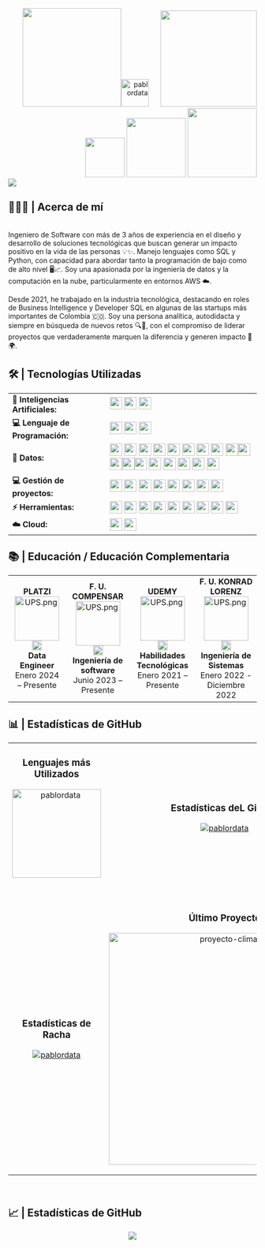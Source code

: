 <div align="right">
<a style="text-decoration: none" target="_blank"href="https://github.com/pablordata">
<img width="200"src="https://img.shields.io/badge/-VISITAS     DEL     PERFIL-gray?style=for-the-badge&logo=GitHub&labelColor=gray"><img width="56"src="https://komarev.com/ghpvc/?username=pablordata&label=&color=ff652f&style=for-the-badge&logo=star" alt="pablordata" style="padding-right:20px;">
</a>
<a style="text-decoration: none" target="_blank" href="mailto:pablor.data@gmail.com" >
<img width="195"src="https://img.shields.io/badge/pablor.data@gmail.com-D14836?style=for-the-badge&logo=gmail&logoColor=white">
</a>
<a style="text-decoration: none" target="_blank" href="https://www.linkedin.com/in/pablordata/" >
<img width="80"src="https://img.shields.io/badge/linkedin-%230077B5.svg?style=for-the-badge&logo=linkedin&logoColor=white">
</a>
<a style="text-decoration: none" target="_blank" href="https://platzi.com/p/PabloRivera/" >
<img width="120"src="https://img.shields.io/badge/Perfil_Platzi-09e989?style=for-the-badge&logo=platzi&logoColor=white">
</a>
<a style="text-decoration: none" target="_blank" href="https://buymeacoffee.com/pablordata" >
<img width="140"src="https://img.shields.io/badge/Buy%20Me%20a%20Coffee-ffdd00?style=for-the-badge&logo=buy-me-a-coffee&logoColor=black">
</div>
<img src="https://readme-typing-svg.herokuapp.com/?font=Roboto&weight=900&size=40=true&vCenter=true&width=500&height=70&duration=4000&color=B3B3B3&lines=Hola+Mundo!+👋;+Soy+Pablo+Rivera!;" />
<h2>👨🏻‍💻 | Acerca de mí</h2>   
<br>Ingeniero de  Software  con más de 3 años de experiencia en el diseño y desarrollo de soluciones tecnológicas que buscan generar un impacto positivo en la vida de las personas 💡✨. Manejo lenguajes como SQL y Python, con capacidad para abordar tanto la programación de bajo como de alto nivel 🖥️📈. Soy una apasionada por la ingeniería de datos y la computación en la nube, particularmente en entornos AWS ☁️.
</p>
Desde 2021, he trabajado en la industria tecnológica, destacando en roles de Business Intelligence y Developer SQL en algunas de las startups más importantes de Colombia 🇨🇴. Soy una persona analítica, autodidacta y siempre en búsqueda de nuevos retos 🔍💪, con el compromiso de liderar proyectos que verdaderamente marquen la diferencia y generen impacto 💼🌍.

       
<h2 align="left">🛠️ | Tecnologías Utilizadas</h2>
<table>
    <tr>
        <td style="font-weight: bold; padding-right: 10px; vertical-align: center; border: none;">🤖 Inteligencias Artificiales:</td>
        <td>   
               <a style="text-decoration: none" target="_blank" href="https://chatgpt.com/" >
               <img height="25" src="https://img.shields.io/badge/ChatGPT-74aa9c?style=for-the-badge&logo=openai&logoColor=white">
               </a> 
               <a style="text-decoration: none" target="_blank" href="https://github.com/features/copilot" >
               <img height="25" src="https://img.shields.io/badge/github%20copilot-000000?style=for-the-badge&logo=githubcopilot&logoColor=white">
               </a> 
               <a style="text-decoration: none" target="_blank" href="https://gemini.google.com/app?hl=es" >
               <img height="25" src="https://img.shields.io/badge/Google%20Gemini-8E75B2?style=for-the-badge&logo=googlegemini&logoColor=white">
               </a>
    </tr>
    <tr>
        <td style="font-weight: bold; padding-right: 10px; vertical-align: center;">💻 Lenguaje de Programación:</td>
        <td>
               <a style="text-decoration: none" target="_blank" href="https://www.python.org/" >
               <img height="25" src="https://img.shields.io/badge/Python-FFD43B?style=for-the-badge&logo=python&logoColor=blue">
               </a> 
               <a style="text-decoration: none" target="_blank" href="https://aws.amazon.com/es/what-is/sql/" >
               <img height="25" src="https://custom-icon-badges.herokuapp.com/badge/SQL-025E8C.svg?logo=database&logoColor=white&style=for-the-badge">
               </a> 
               <a style="text-decoration: none" target="_blank" href="https://learn.microsoft.com/es-es/office/vba/library-reference/concepts/getting-started-with-vba-in-office" >
               <img height="25" src="https://img.shields.io/badge/.Visual Basic for Applications-512BD4?style=for-the-badge&logo=dotnet&logoColor=fff)">
               </a>
    </tr>
    <tr>
        <td style="font-weight: bold; padding-right: 10px; vertical-align: center; border: none;">💾 Datos:</td>
        <td>
               <a style="text-decoration: none" target="_blank" href="https://www.microsoft.com/es-co/sql-server/sql-server-downloads" >
               <img height="25" src="https://custom-icon-badges.herokuapp.com/badge/Microsoft_SQL_Server-CC2927?logo=icons8-servidor-microsoft-sql-144&logoColor=white&style=for-the-badge">       
               </a> 
               <a style="text-decoration: none" target="_blank" href="https://www.microsoft.com/es-es/power-platform/products/power-bi" >
               <img height="25" src="https://custom-icon-badges.herokuapp.com/badge/-POWER BI-F2C811.svg?logo=powerbi_logo_icon_248795&logoColor=white&style=for-the-badge">
               </a> 
               <a style="text-decoration: none" target="_blank" href="https://www.postgresql.org/" >
               <img height="25" src="https://img.shields.io/badge/Postgres-%23316192.svg?logo=postgresql&logoColor=white&style=for-the-badge">
               </a>
               <a style="text-decoration: none" target="_blank" href="https://www.oracle.com/co/" >
               <img height="25" src="https://img.shields.io/badge/Oracle-FF0000?logo=oracle&logoColor=fff&style=for-the-badge">
               </a>
               <a style="text-decoration: none" target="_blank" href="https://www.tableau.com/es-es" >
               <img height="25" src="https://img.shields.io/badge/Tableau-E97627?style=for-the-badge&logo=Tableau&logoColor=white">
               </a>
               <a style="text-decoration: none" target="_blank" href="https://www.mongodb.com/es" >
               <img height="25" src="https://img.shields.io/badge/MongoDB-4DB33D?style=for-the-badge&logo=mongodb&logoColor=white">
               </a>
               <a style="text-decoration: none" target="_blank" href="https://learn.microsoft.com/es-es/power-query/power-query-what-is-power-query" >
               <img height="25" src="https://img.shields.io/badge/Microsoft_Power_Qry-217346?style=for-the-badge&logo=microsoft-excel&logoColor=white">
               </a>
               <a style="text-decoration: none" target="_blank" href="https://learn.microsoft.com/es-es/sql/integration-services/sql-server-integration-services?view=sql-server-ver16" >
               <img height="25" src="https://custom-icon-badges.herokuapp.com/badge/SSIS_SQL_Server-CC2927?logo=icons8-servidor-microsoft-sql-144&logoColor=white&style=for-the-badge">  
               </a>
               <a style="text-decoration: none" target="_blank" href="https://www.jgarces.info/introduccion-a-informatica-powercenter/" >
              <img height="25" src="https://img.shields.io/badge/R-6b78a7?style=for-the-badge&logo=microsoft-excel&logoColor=white"><img height="25" src="https://img.shields.io/badge/D-15ca53?style=for-the-badge&logo=microsoft-excel&logoColor=white"><img height="25" src="https://img.shields.io/badge/W-f8970d?style=for-the-badge&logo=microsoft-excel&logoColor=white"><img height="25" src="https://img.shields.io/badge/M-2d0e51?style=for-the-badge&logo=microsoft-excel&logoColor=white"><img height="25" src="https://img.shields.io/badge/POWER CENTER-FFFFFF?style=for-the-badge&logo=microsoft-excel&logoColor=white">
               </a>
               </a>
               <a style="text-decoration: none" target="_blank" href="https://www.microsoft.com/es-co/microsoft-365/access?" >
               <img height="25" src="https://custom-icon-badges.herokuapp.com/badge/microsoft access-A80030.svg?logo=database&logoColor=white&style=for-the-badge">
               </a>
               <a style="text-decoration: none" target="_blank" href="https://redash.io/" >
               <img height="25" src="https://img.shields.io/badge/redash-708c99?style=for-the-badge&logo=redash">
               </a>
               <a style="text-decoration: none" target="_blank" href="https://clevertap.com/es/" >
               <img height="25" src="https://img.shields.io/badge/CleverTap-E60000?style=for-the-badge&logo=microsoft-excel&logoColor=white">
               </a>
               </a>
               <a style="text-decoration: none" target="_blank" href="https://www.ibm.com/history/as-400" >
               <img height="25" src="https://custom-icon-badges.herokuapp.com/badge/IBM AS400-7fff4c.svg?logo=ibm_logo_icon_181303&logoColor=white&style=for-the-badge">
               </a>
               </a>
               <a style="text-decoration: none" target="_blank" href="https://www.microsoft.com/es-co/microsoft-365/excel" >
               <img height="25" src="https://img.shields.io/badge/Microsoft_Excel-217346?style=for-the-badge&logo=microsoft-excel&logoColor=white">
               </a>
        </td>
    </tr>
    <tr>
        <td style="font-weight: bold; padding-right: 10px; vertical-align: center; border: none;">💻 Gestión de proyectos:</td>
        <td>
               <a style="text-decoration: none" target="_blank" href="https://www.atlassian.com/software/jira?" >
               <img height="25" src="https://img.shields.io/badge/Jira-0052CC?style=for-the-badge&logo=Jira&logoColor=white">       
               </a> 
               <a style="text-decoration: none" target="_blank" href="https://www.microsoft.com/es-co/microsoft-teams/log-in" >
               <img height="25" src="https://custom-icon-badges.herokuapp.com/badge/-Microsoft TEAMS-6264A7.svg?logo=icons8-equipos-microsoft-2019-250&logoColor=white&style=for-the-badge">
               </a>
               <a style="text-decoration: none" target="_blank" href="https://slack.com/intl/es-co" >
               <img height="25" src="https://img.shields.io/badge/Slack-4A154B?style=for-the-badge&logo=slack&logoColor=white">
               </a>
               <a style="text-decoration: none" target="_blank" href="https://www.atlassian.com/es/software/confluence?" >
               <img height="25" src="https://custom-icon-badges.herokuapp.com/badge/confluence-0052CC?logo=icons8-confluencia-atlasiana-250&logoColor=white&style=for-the-badge">       
               </a>
               <a style="text-decoration: none" target="_blank" href="https://github.com/" >
               <img height="25" src="https://img.shields.io/badge/github-%23121011.svg?style=for-the-badge&logo=github&logoColor=white">       
               </a>
               <a style="text-decoration: none" target="_blank" href="https://git-scm.com/" >
               <img height="25" src="https://img.shields.io/badge/git-%23F05033.svg?style=for-the-badge&logo=git&logoColor=white">       
               </a>
               <a style="text-decoration: none" target="_blank" href="https://bitbucket.org/product/" >
               <img height="25" src="https://img.shields.io/badge/bitbucket-%230047B3.svg?style=for-the-badge&logo=bitbucket&logoColor=white">       
               </a>
               <a style="text-decoration: none" target="_blank" href="https://workspace.google.com/intl/es-419/products/calendar/" >
               <img height="25" src="https://custom-icon-badges.herokuapp.com/badge/GOOGLE CALENDAR-FFFFFF.svg?logo=icons8-calendario-de-google-240&logoColor=white&style=for-the-badge">
               </a> 
        </td>
    </tr>
    <tr>
        <td style="font-weight: bold; padding-right: 10px; vertical-align: center; border: none;">⚡ Herramientas:</td>
        <td>
               <a style="text-decoration: none" target="_blank" href="https://code.visualstudio.com/" >
               <img height="25" src="https://custom-icon-badges.demolab.com/badge/Visual%20Studio%20Code-0078d7.svg?logo=vsc&logoColor=white&style=for-the-badge">
               </a> 
               <a style="text-decoration: none" target="_blank" href="https://visualstudio.microsoft.com/es/" >
               <img height="25" src="https://custom-icon-badges.demolab.com/badge/Visual%20Studio-5C2D91.svg?&logo=visual-studio&logoColor=white&style=for-the-badge">
               </a> 
               <a style="text-decoration: none" target="_blank" href="https://dbeaver.io/" >
               <img height="25" src="https://img.shields.io/badge/dbeaver-8b7463?style=for-the-badge&logo=dbeaver&logoColor=white">
               </a> 
               <a style="text-decoration: none" target="_blank" href="https://workspace.google.com/intl/es-419/products/sheets/" >
               <img height="25" src="https://img.shields.io/badge/Google%20Sheets-34A853?style=for-the-badge&logo=google-sheets&logoColor=white">
               </a> 
               <a style="text-decoration: none" target="_blank" href="https://www.notion.com/es" >
               <img height="25" src="https://custom-icon-badges.herokuapp.com/badge/NOTION-FFFFFF.svg?logo=96556icons8-nocion-240&logoColor=white&style=for-the-badge">
               </a> 
               <a style="text-decoration: none" target="_blank" href="https://www.microsoft.com/es-co/microsoft-365/" >
               <img height="25" src="https://custom-icon-badges.herokuapp.com/badge/OFFICE 365-7a82e7.svg?logo=icons8-microsoft-365-96&logoColor=white&style=for-the-badge">
               </a>
               <a style="text-decoration: none" target="_blank" href="https://notepad-plus-plus.org/" >
               <img height="25" src="https://img.shields.io/badge/Notepad++-90E59A.svg?style=for-the-badge&logo=notepad%2B%2B&logoColor=black">
               </a> 
               <a style="text-decoration: none" target="_blank" href="https://excalidraw.com/" >
               <img height="25" src="https://custom-icon-badges.herokuapp.com/badge/excalidraw-6965db.svg?logo=icons8-pluma-644&logoColor=white&style=for-the-badge">
               </a>
               <a style="text-decoration: none" target="_blank" href="https://www.canva.com/es_419/" >
               <img height="25" src="https://img.shields.io/badge/Canva-%2300C4CC.svg?&style=for-the-badge&logo=Canva&logoColor=white">
               </a>
        </td>
    <tr>
        <td style="font-weight: bold; padding-right: 10px; vertical-align: center; border: none;">☁️ Cloud:</td>
        <td>
               <a style="text-decoration: none" target="_blank" href="https://aws.amazon.com/es/what-is-aws/" >
               <img height="25" src="https://img.shields.io/badge/AWS Amazon Web Services-%23FF9900.svg?logo=amazon-web-services&logoColor=white&style=for-the-badge">
               </a> 
               <a style="text-decoration: none" target="_blank" href="https://aws.amazon.com/es/what-is-aws/" >
               <img height="25" src="https://img.shields.io/badge/Google%20Cloud-%234285F4.svg?logo=google-cloud&logoColor=white&style=for-the-badge">
               </a> 
        </td>   
    </tr>
</table>
<h2 align="left">📚 | Educación / Educación Complementaria </h2>
<div align="center">
  <table style="margin-left: auto; margin-right: auto;">
    <tr>
      <td align="center">
       <strong>PLATZI</strong><br>
       <img src="https://yt3.googleusercontent.com/jSVrx7B9DIXfx7-Mh16nzdqXcBFoa-FV3fgItxePwv17Dst-U-JuC3_TR6rLq0quRjJPpHy5RQ=s900-c-k-c0x00ffffff-no-rj" width="90" alt="UPS.png"/><br>
       <img src="https://flagcdn.com/us.svg" height="20" alt="Ec.png"/><br>
       <strong>Data Engineer</strong>
       <br>Enero 2024 – Presente<br>
      </td>
      <td align="center">
       <strong>F. U. COMPENSAR</strong><br>
       <img src="https://yt3.googleusercontent.com/SzuYcWEQsWoXwMW8HGO397jY-VLx5VJ3G2fKtr0un7SwF8TanqwTL5EZG_FGkpGpyfH_PihiGg=s900-c-k-c0x00ffffff-no-rj" width="90" alt="UPS.png"/><br>
       <img src="https://flagcdn.com/co.svg" height="20" alt="Ec.png"/><br>
       <strong>Ingeniería de software </strong>
       <br>Junio 2023 – Presente<br>
      </td>
      </td>
      <td align="center">
       <strong>UDEMY</strong><br>
       <img src="https://pbs.twimg.com/profile_images/1415324297304977411/p9kTpGac_400x400.png" width="90" alt="UPS.png"/><br>
       <img src="https://flagcdn.com/us.svg" height="20" alt="Ec.png"/><br>
       <strong>Habilidades Tecnológicas</strong>
       <br>Enero 2021 – Presente<br>
      </td>
      <td align="center">
       <strong>F. U. KONRAD LORENZ</strong><br>
       <img src="https://yt3.googleusercontent.com/7OF6fCvYRpJT-d1Fta3FBlBZWbrxah9fYleMEXYCd7DhXQFOTYdLuOBpv7rwKoyfVXLdRE8YxQ=s160-c-k-c0x00ffffff-no-rj" width="90" alt="UPS.png"/><br>
       <img src="https://flagcdn.com/co.svg" height="20" alt="Ec.png"/><br>
       <strong>Ingeniería de Sistemas</strong>
       <br>Enero 2022 -  Diciembre 2022<br>
      </td>
  </table>
</div>
<h2 align="left">📊 | Estadísticas de GitHub </h2>
<table width="100%">
  <tr>
    <td width="50%">
      <h3 align="center"><strong>Lenguajes más Utilizados</strong></h3>
      <p align="center">
        <a href="https://github.com/pablordata">
          <img height="180em" src="https://github-readme-stats.vercel.app/api/top-langs?username=pablordata&show_icons=true&locale=en&layout=compact&theme=codeSTACKr&hide_border=true" alt="pablordata"/>
        </a>
      </p>
    </td>
    <td width="50%">
      <h3 align="center"><strong>Estadísticas deL GitHub</strong></h3>
      <p align="center">
        <a href="https://github.com/pablordata">
          <img align="center" src="https://github-readme-stats.vercel.app/api?username=pablordata&count_private=true&show_icons=true&theme=codeSTACKr&hide_border=true" alt="pablordata" />
        </a>
      </p>
    </td>
  </tr>
  <tr>
    <td width="50%">
        </a>
      </p>
    </td>
    <td width="50%">
        </a>
      </p>
    </td>
  </tr>
<tr>
    <td width="50%">
      <h3 align="center"><strong>Estadísticas de Racha</strong></h3>
      <p align="center">
        <a href="https://github.com/pablordata">
          <img align="center" src="https://streak-stats.demolab.com?user=pablordata&theme=codeSTACKr&hide_border=true" alt="pablordata"/>
        </a>
      </p>
    </td>
<td width="50%">
  <h3 align="center"><strong>Último Proyecto</strong></h3>
  <p align="center">
    <a href="https://github.com/pablordata/proyecto-clima">
      <img align="center" width="470" 
           src="https://github-readme-stats.vercel.app/api/pin/?username=pablordata&repo=proyecto-clima&theme=codeSTACKr&hide_border=true" 
           alt="proyecto-clima"/>
    </a>
  </p>
</td>
  </tr>
</table>
<br />
<h2 align="left">📈 | Estadísticas de GitHub </h2>
<div align="center">
    <img src="https://github-readme-activity-graph.vercel.app/graph?username=pablordata&bg_color=09131b&color=FFFFFF&line=ff652f&point=ffe400&area=true&hide_border=true&area_color=ff652f&grid=true" border-radius="15">
</div>
